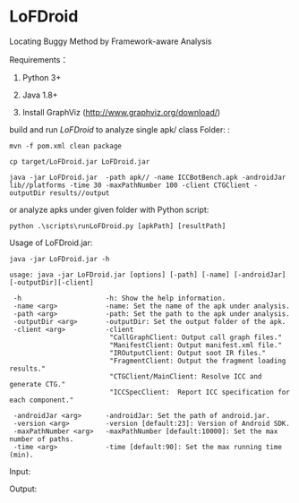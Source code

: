 # LoFDroid
Locating Buggy Method by Framework-aware Analysis

Requirements：

1. Python 3+

2. Java 1.8+

3. Install GraphViz (http://www.graphviz.org/download/) 


build and run *LoFDroid* to analyze single apk/ class Folder: : 
```
mvn -f pom.xml clean package

cp target/LoFDroid.jar LoFDroid.jar

java -jar LoFDroid.jar  -path apk// -name ICCBotBench.apk -androidJar lib//platforms -time 30 -maxPathNumber 100 -client CTGClient -outputDir results//output
```
or analyze apks under given folder with Python script:

```
python .\scripts\runLoFDroid.py [apkPath] [resultPath]
```



Usage of LoFDroid.jar:

```
java -jar LoFDroid.jar -h

usage: java -jar LoFDroid.jar [options] [-path] [-name] [-androidJar] [-outputDir][-client]
 
 -h                     -h: Show the help information.
 -name <arg>            -name: Set the name of the apk under analysis.
 -path <arg>            -path: Set the path to the apk under analysis.
 -outputDir <arg>       -outputDir: Set the output folder of the apk.
 -client <arg>          -client 
                         "CallGraphClient: Output call graph files."
                         "ManifestClient: Output manifest.xml file."
                         "IROutputClient: Output soot IR files."
                         "FragmentClient: Output the fragment loading results."
                         "CTGClient/MainClient: Resolve ICC and generate CTG."
                         "ICCSpecClient:  Report ICC specification for each component."
                        
 -androidJar <arg>      -androidJar: Set the path of android.jar.                
 -version <arg>         -version [default:23]: Version of Android SDK.
 -maxPathNumber <arg>   -maxPathNumber [default:10000]: Set the max number of paths.
 -time <arg>            -time [default:90]: Set the max running time (min).

```



Input: 

Output: 

